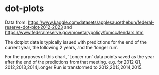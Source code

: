 # dot-plots

Data from:
https://www.kaggle.com/datasets/applesaucethebun/federal-reserve-dot-plot-2012-2023 and https://www.federalreserve.gov/monetarypolicy/fomccalendars.htm

The dotplot data is typically issued with predictions for the end of the current year, the following 2 years, and the 'longer run'.

For the purposes of this chart, 'Longer run' data points saved as the year after the end of the predictions from that meeting. e.g. for 2012 Q1, 2012,2013,2014,Longer Run is transformed to 2012,2013,2014,2015.
